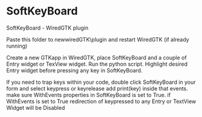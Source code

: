 # SoftKeyBoard
SoftKeyBoard - WiredGTK plugin

Paste this folder to newwiredGTK\plugin and restart WiredGTK (if already running)

Create a new GTKapp in WiredGTK, place SoftKeyBoard and a couple of Entry widget or TexView widget.
Run the python script. Highlight desired Entry widget before pressing any key in SoftKeyBoard.

If you need to trap keys within your code, double click SoftKeyBoard in your form and select keypress or keyrelease
add print(key) inside that events. make sure WithEvents properties in SoftKeyBoard is set to True. if WithEvents is set to True
redirection of keypressed to any Entry or TextView Widget will be Disabled
